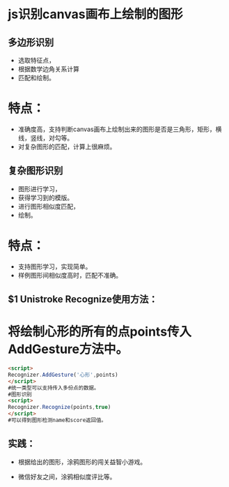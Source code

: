 js识别canvas画布上绘制的图形
==================================

## 多边形识别

* 选取特征点，
* 根据数学边角关系计算
* 匹配和绘制。

# 特点：
  * 准确度高，支持判断canvas画布上绘制出来的图形是否是三角形，矩形，横线，竖线，对勾等。
  * 对复杂图形的匹配，计算上很麻烦。


## 复杂图形识别

* 图形进行学习，
* 获得学习到的模版。
* 进行图形相似度匹配，
* 绘制。

# 特点：
   * 支持图形学习，实现简单。
   * 样例图形间相似度高时，匹配不准确。

## $1 Unistroke Recognize使用方法：

# 将绘制心形的所有的点points传入AddGesture方法中。
```markdown
<script>
Recognizer.AddGesture('心形',points)
</script>
#统一类型可以支持传入多份点的数据。
#图形识别
<script>
Recognizer.Recognize(points,true)
</script>
#可以得到图形检测name和score返回值。
```
## 实践：
* 根据给出的图形，涂鸦图形的闯关益智小游戏。

* 微信好友之间，涂鸦相似度评比等。

